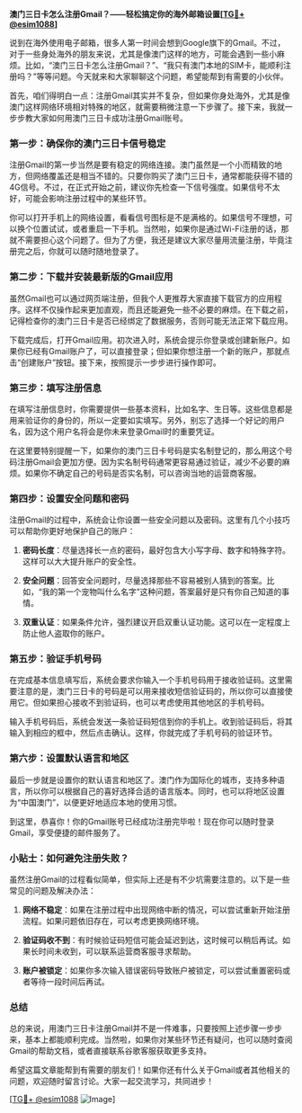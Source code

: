 **澳门三日卡怎么注册Gmail？——轻松搞定你的海外邮箱设置[[TG💪+ @esim1088](https://t.me/s/esim1088)]**

说到在海外使用电子邮箱，很多人第一时间会想到Google旗下的Gmail。不过，对于一些身处海外的朋友来说，尤其是像澳门这样的地方，可能会遇到一些小麻烦。比如，“澳门三日卡怎么注册Gmail？”、“我只有澳门本地的SIM卡，能顺利注册吗？”等等问题。今天就来和大家聊聊这个问题，希望能帮到有需要的小伙伴。

首先，咱们得明白一点：注册Gmail其实并不复杂，但如果你身处海外，尤其是像澳门这样网络环境相对特殊的地区，就需要稍微注意一下步骤了。接下来，我就一步步教大家如何用澳门三日卡成功注册Gmail账号。

### 第一步：确保你的澳门三日卡信号稳定

注册Gmail的第一步当然是要有稳定的网络连接。澳门虽然是一个小而精致的地方，但网络覆盖还是相当不错的。只要你购买了澳门三日卡，通常都能获得不错的4G信号。不过，在正式开始之前，建议你先检查一下信号强度。如果信号不太好，可能会影响注册过程中的某些环节。

你可以打开手机上的网络设置，看看信号图标是不是满格的。如果信号不理想，可以换个位置试试，或者重启一下手机。当然啦，如果你是通过Wi-Fi注册的话，那就不需要担心这个问题了。但为了方便，我还是建议大家尽量用流量注册，毕竟注册完之后，你就可以随时随地登录了。

### 第二步：下载并安装最新版的Gmail应用

虽然Gmail也可以通过网页端注册，但我个人更推荐大家直接下载官方的应用程序。这样不仅操作起来更加直观，而且还能避免一些不必要的麻烦。在下载之前，记得检查你的澳门三日卡是否已经绑定了数据服务，否则可能无法正常下载应用。

下载完成后，打开Gmail应用。初次进入时，系统会提示你登录或创建新账户。如果你已经有Gmail账户了，可以直接登录；但如果你想注册一个新的账户，那就点击“创建账户”按钮。接下来，按照提示一步步进行操作即可。

### 第三步：填写注册信息

在填写注册信息时，你需要提供一些基本资料，比如名字、生日等。这些信息都是用来验证你的身份的，所以一定要如实填写。另外，别忘了选择一个好记的用户名，因为这个用户名将会是你未来登录Gmail时的重要凭证。

在这里要特别提醒一下，如果你的澳门三日卡号码是实名制登记的，那么用这个号码注册Gmail会更加方便。因为实名制号码通常更容易通过验证，减少不必要的麻烦。如果你不确定自己的号码是否实名制，可以咨询当地的运营商客服。

### 第四步：设置安全问题和密码

注册Gmail的过程中，系统会让你设置一些安全问题以及密码。这里有几个小技巧可以帮助你更好地保护自己的账户：

1. **密码长度**：尽量选择长一点的密码，最好包含大小写字母、数字和特殊字符。这样可以大大提升账户的安全性。
   
2. **安全问题**：回答安全问题时，尽量选择那些不容易被别人猜到的答案。比如，“我的第一个宠物叫什么名字”这种问题，答案最好是只有你自己知道的事情。

3. **双重认证**：如果条件允许，强烈建议开启双重认证功能。这可以在一定程度上防止他人盗取你的账户。

### 第五步：验证手机号码

在完成基本信息填写后，系统会要求你输入一个手机号码用于接收验证码。这里需要注意的是，澳门三日卡的号码是可以用来接收短信验证码的，所以你可以直接使用它。但如果担心接收不到验证码，也可以考虑使用其他地区的手机号码。

输入手机号码后，系统会发送一条验证码短信到你的手机上。收到验证码后，将其输入到相应的框中，然后点击确认。这样，你就完成了手机号码的验证环节。

### 第六步：设置默认语言和地区

最后一步就是设置你的默认语言和地区了。澳门作为国际化的城市，支持多种语言，所以你可以根据自己的喜好选择合适的语言版本。同时，也可以将地区设置为“中国澳门”，以便更好地适应本地的使用习惯。

到这里，恭喜你！你的Gmail账号已经成功注册完毕啦！现在你可以随时登录Gmail，享受便捷的邮件服务了。

### 小贴士：如何避免注册失败？

虽然注册Gmail的过程看似简单，但实际上还是有不少坑需要注意的。以下是一些常见的问题及解决办法：

1. **网络不稳定**：如果在注册过程中出现网络中断的情况，可以尝试重新开始注册流程。如果问题依旧存在，可以考虑更换网络环境。

2. **验证码收不到**：有时候验证码短信可能会延迟到达，这时候可以稍后再试。如果长时间未收到，可以联系运营商客服寻求帮助。

3. **账户被锁定**：如果你多次输入错误密码导致账户被锁定，可以尝试重置密码或者等待一段时间后再试。

### 总结

总的来说，用澳门三日卡注册Gmail并不是一件难事，只要按照上述步骤一步步来，基本上都能顺利完成。当然啦，如果你对某些环节还有疑问，也可以随时查阅Gmail的帮助文档，或者直接联系谷歌客服获取更多支持。

希望这篇文章能帮到有需要的朋友们！如果你还有什么关于Gmail或者其他相关的问题，欢迎随时留言讨论。大家一起交流学习，共同进步！

[[TG💪+ @esim1088](https://t.me/s/esim1088) ![Image](https://i.postimg.cc/4NQfJmqS/Snipaste-2025-05-13-00-14-12.png)]